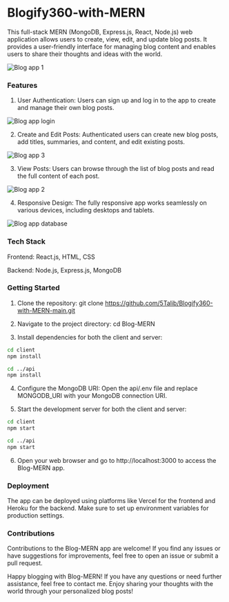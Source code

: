 # Blogify360-with-MERN

This full-stack MERN (MongoDB, Express.js, React, Node.js) web application allows users to create, view, edit, and update blog posts. It provides a user-friendly interface for managing blog content and enables users to share their thoughts and ideas with the world.

![Blog app 1](https://github.com/utkarsh-iitbhu/Blogify360-with-MERN/assets/84759422/ce60a869-9c5c-4bbc-9773-2d068f51b281)


### Features

1. User Authentication: Users can sign up and log in to the app to create and manage their own blog posts.

![Blog app login](https://github.com/utkarsh-iitbhu/Blogify360-with-MERN/assets/84759422/236102bd-edd5-4d31-bcd3-770b3243bbc3)


2. Create and Edit Posts: Authenticated users can create new blog posts, add titles, summaries, and content, and edit existing posts.

![Blog app 3](https://github.com/utkarsh-iitbhu/Blogify360-with-MERN/assets/84759422/c9299105-176c-4937-8629-79ff4e6b2fb0)


3. View Posts: Users can browse through the list of blog posts and read the full content of each post.

![Blog app 2](https://github.com/utkarsh-iitbhu/Blogify360-with-MERN/assets/84759422/b55d922d-8b30-4139-ae64-7c2fbdf57a1d)

4. Responsive Design: The fully responsive app works seamlessly on various devices, including desktops and tablets.

![Blog app database](https://github.com/utkarsh-iitbhu/Blogify360-with-MERN/assets/84759422/7699fc83-547b-4e82-975c-b25a91bb08fb)


### Tech Stack
Frontend: React.js, HTML, CSS

Backend: Node.js, Express.js, MongoDB

### Getting Started

1. Clone the repository: git clone https://github.com/5Talib/Blogify360-with-MERN-main.git

2. Navigate to the project directory: cd Blog-MERN

3. Install dependencies for both the client and server:

```bash
cd client
npm install
```

```bash
cd ../api
npm install
```

4. Configure the MongoDB URI: Open the api/.env file and replace MONGODB_URI with your MongoDB connection URI.

5. Start the development server for both the client and server:

```bash
cd client
npm start
```

```bash
cd ../api
npm start
```

6. Open your web browser and go to http://localhost:3000 to access the Blog-MERN app.

### Deployment
The app can be deployed using platforms like Vercel for the frontend and Heroku for the backend. Make sure to set up environment variables for production settings.

### Contributions
Contributions to the Blog-MERN app are welcome! If you find any issues or have suggestions for improvements, feel free to open an issue or submit a pull request.

Happy blogging with Blog-MERN! If you have any questions or need further assistance, feel free to contact me. Enjoy sharing your thoughts with the world through your personalized blog posts!
